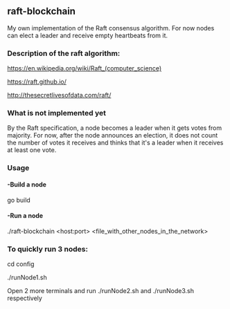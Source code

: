 ## raft-blockchain
My own implementation of the Raft consensus algorithm.
For now nodes can elect a leader and receive empty heartbeats from it.

### Description of the raft algorithm:

https://en.wikipedia.org/wiki/Raft_(computer_science)

https://raft.github.io/

http://thesecretlivesofdata.com/raft/


### What is not implemented yet
By the Raft specification, a node becomes a leader when it gets votes from majority.
For now, after the node announces an election, it does not count the number of votes it receives and thinks that it's a leader when it receives at least one vote.

### Usage
#### -Build a node
go build
#### -Run a node
./raft-blockchain \<host:port\> <file_with_other_nodes_in_the_network>

### To quickly run 3 nodes:

cd config

./runNode1.sh

Open 2 more terminals and run ./runNode2.sh and ./runNode3.sh respectively
